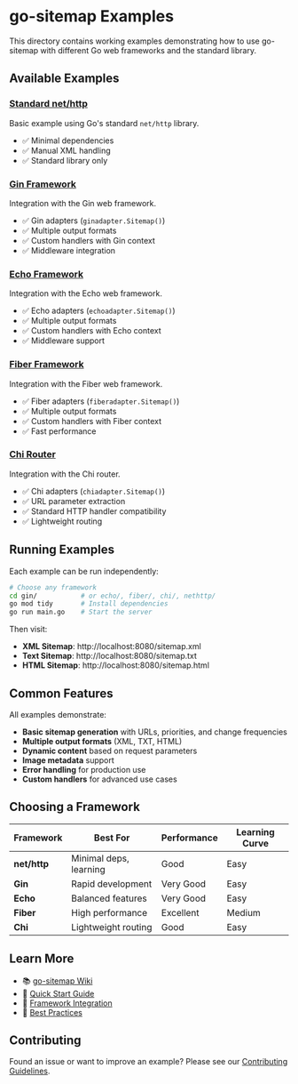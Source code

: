 # go-sitemap Examples

This directory contains working examples demonstrating how to use go-sitemap with different Go web frameworks and the standard library.

## Available Examples

### [Standard net/http](nethttp/)
Basic example using Go's standard `net/http` library.
- ✅ Minimal dependencies
- ✅ Manual XML handling
- ✅ Standard library only

### [Gin Framework](gin/)
Integration with the Gin web framework.
- ✅ Gin adapters (`ginadapter.Sitemap()`)
- ✅ Multiple output formats
- ✅ Custom handlers with Gin context
- ✅ Middleware integration

### [Echo Framework](echo/)
Integration with the Echo web framework.
- ✅ Echo adapters (`echoadapter.Sitemap()`)
- ✅ Multiple output formats
- ✅ Custom handlers with Echo context
- ✅ Middleware support

### [Fiber Framework](fiber/)
Integration with the Fiber web framework.
- ✅ Fiber adapters (`fiberadapter.Sitemap()`)
- ✅ Multiple output formats
- ✅ Custom handlers with Fiber context
- ✅ Fast performance

### [Chi Router](chi/)
Integration with the Chi router.
- ✅ Chi adapters (`chiadapter.Sitemap()`)
- ✅ URL parameter extraction
- ✅ Standard HTTP handler compatibility
- ✅ Lightweight routing

## Running Examples

Each example can be run independently:

```bash
# Choose any framework
cd gin/           # or echo/, fiber/, chi/, nethttp/
go mod tidy       # Install dependencies
go run main.go    # Start the server
```

Then visit:
- **XML Sitemap**: http://localhost:8080/sitemap.xml
- **Text Sitemap**: http://localhost:8080/sitemap.txt
- **HTML Sitemap**: http://localhost:8080/sitemap.html

## Common Features

All examples demonstrate:

- **Basic sitemap generation** with URLs, priorities, and change frequencies
- **Multiple output formats** (XML, TXT, HTML)
- **Dynamic content** based on request parameters
- **Image metadata** support
- **Error handling** for production use
- **Custom handlers** for advanced use cases

## Choosing a Framework

| Framework | Best For | Performance | Learning Curve |
|-----------|----------|-------------|----------------|
| **net/http** | Minimal deps, learning | Good | Easy |
| **Gin** | Rapid development | Very Good | Easy |
| **Echo** | Balanced features | Very Good | Easy |
| **Fiber** | High performance | Excellent | Medium |
| **Chi** | Lightweight routing | Good | Easy |

## Learn More

- 📚 [go-sitemap Wiki](../wiki/)
- 🚀 [Quick Start Guide](../wiki/Quick-Start.md)
- 🔧 [Framework Integration](../wiki/Framework-Integration.md)
- 🎯 [Best Practices](../wiki/Best-Practices.md)

## Contributing

Found an issue or want to improve an example? Please see our [Contributing Guidelines](../CONTRIBUTING.md).
